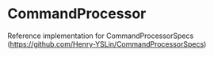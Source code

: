 # CommandProcessor

Reference implementation for CommandProcessorSpecs (https://github.com/Henry-YSLin/CommandProcessorSpecs)
